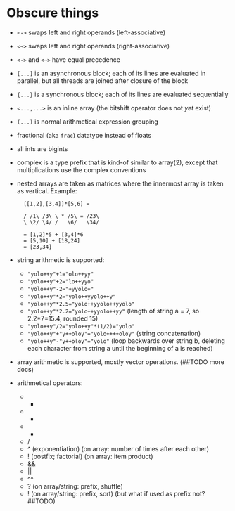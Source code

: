 Obscure things
==============

- `<->` swaps left and right operands (left-associative)
- `<~>` swaps left and right operands (right-associative)
- `<->` and `<~>` have equal precedence
- `[...]` is an asynchronous block; each of its lines are evaluated in parallel, but all threads are joined after closure of the block
- `{...}` is a synchronous block; each of its lines are evaluated sequentially
- `<...,...>` is an inline array (the bitshift operator does not *yet* exist)
- `(...)` is normal arithmetical expression grouping
- fractional (aka `frac`) datatype instead of floats
- all ints are bigints
- complex is a type prefix that is kind-of similar to array(2), except that multiplications use the complex conventions
- nested arrays are taken as matrices where the innermost array is taken as vertical. Example:

		[[1,2],[3,4]]*[5,6] =

		/ /1\ /3\ \ * /5\ = /23\
		\ \2/ \4/ /   \6/   \34/

		= [1,2]*5 + [3,4]*6
		= [5,10] + [18,24]
		= [23,34]

- string arithmetic is supported:
	- `"yolo++y"+1="olo++yy"`
	- `"yolo++y"+2="lo++yyo"`
	- `"yolo++y"-2="+yyolo+"`
	- `"yolo++y"*2="yolo++yyolo++y"`
	- `"yolo++y"*2.5="yolo++yyolo++yyolo"`
	- `"yolo++y"*2.2="yolo++yyolo++yy"` (length of string a = 7, so 2.2*7=15.4, rounded 15)
	- `"yolo++y"/2="yolo++y"*(1/2)="yolo"`
	- `"yolo++y"+"y++oloy"="yolo++++oloy"` (string concatenation)
	- `"yolo++y"-"y++oloy"="yolo"` (loop backwards over string b, deleting each character from string a until the beginning of a is reached)
- array arithmetic is supported, mostly vector operations. (##TODO more docs)

 - arithmetical operators:
 	- +
 	- -
 	- *
 	- /
 	- ^ (exponentiation) (on array: number of times after each other)
 	- ! (postfix; factorial) (on array: item product)
 	- &&
 	- ||
 	- ^^
 	- ? (on array/string: prefix, shuffle)
 	- ! (on array/string: prefix, sort) (but what if used as prefix not? ##TODO)
